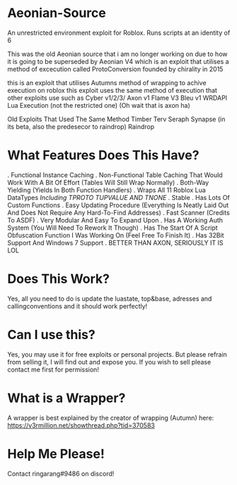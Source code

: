 # Aeonian-Source
An unrestricted environment exploit for Roblox. Runs scripts at an identity of 6

This was the old Aeonian source that i am no longer working on due to how it is going to be superseded by Aeonian V4 which is an exploit that utilises a method of excecution called ProtoConversion founded by chirality in 2015

this is an exploit that utilises Autumns method of wrapping to achive execution on roblox
this exploit uses the same method of execution that other exploits use such as
Cyber v1/2/3/
Axon v1
Flame V3
Bleu v1
WRDAPI Lua Execution (not the restricted one) (Oh wait that is axon ha)

Old Exploits That Used The Same Method
Timber
Terv
Seraph
Synapse (in its beta, also the predesecor to raindrop)
Raindrop

# What Features Does This Have?
. Functional Instance Caching
. Non-Functional Table Caching That Would Work With A Bit Of Effort (Tables Will Still Wrap Normally)
. Both-Way Yielding (Yields In Both Function Handlers)
. Wraps All 11 Roblox Lua DataTypes *Including TPROTO TUPVALUE AND TNONE*
. Stable
. Has Lots Of Custom Functions
. Easy Updating Procedure (Everything Is Neatly Laid Out And Does Not Require Any Hard-To-Find Addresses)
. Fast Scanner (Credits To ASDF)
. Very Modular And Easy To Expand Upon
. Has A Working Auth System (You Will Need To Rework It Though)
. Has The Start Of A Script Obfuscation Function I Was Working On (Feel Free To Finish It)
. Has 32Bit Support And Windows 7 Support
. BETTER THAN AXON, SERIOUSLY IT IS LOL


# Does This Work?
Yes, all you need to do is update the luastate, top&base, adresses and callingconventions and it should work perfectly!

# Can I use this?

Yes, you may use it for free exploits or personal projects. But please refrain from selling it, I will find out and expose you. If you wish to sell please contact me first for permission!

# What is a Wrapper?
A wrapper is best explained by the creator of wrapping (Autumn) here:
https://v3rmillion.net/showthread.php?tid=370583

# Help Me Please!

Contact 
ringarang#9486 
on discord!
